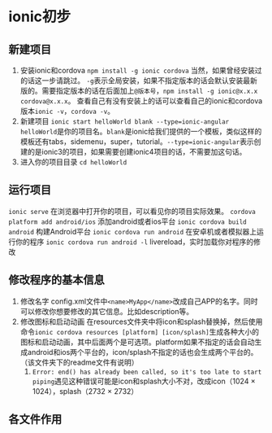 # ionic初步
## 新建项目
1. 安装ionic和cordova `npm install -g ionic cordova`
当然，如果曾经安装过的话这一步请跳过。
`-g`表示全局安装，如果不指定版本的话会默认安装最新版的。需要指定版本的话在后面加上`@版本号`，`npm install -g ionic@x.x.x cordova@x.x.x`。
查看自己有没有安装上的话可以查看自己的ionic和cordova版本`ionic -v`，`cordova -v`。
2. 新建项目 `ionic start helloWorld blank --type=ionic-angular`
`helloWorld`是你的项目名。`blank`是ionic给我们提供的一个模板，类似这样的模板还有tabs，sidemenu，super，tutorial。`--type=ionic-angular`表示创建的是ionic3的项目，如果需要创建ionic4项目的话，不需要加这句话。
3. 进入你的项目目录 `cd helloWorld`
## 运行项目
`ionic serve` 在浏览器中打开你的项目，可以看见你的项目实际效果。
`cordova platform add android/ios` 添加android或者ios平台
`ionic cordova build android` 构建Android平台
`ionic cordova run android` 在安卓机或者模拟器上运行你的程序
`ionic cordova run android -l` livereload，实时加载你对程序的修改
## 修改程序的基本信息
1. 修改名字
config.xml文件中`<name>MyApp</name>`改成自己APP的名字。同时可以修改你想要修改的其它信息。比如description等。
2. 修改图标和启动动画
在resources文件夹中将icon和splash替换掉，然后使用命令`ionic cordova resources [platform] [icon/splash]`生成各种大小的图标和启动动画，其中后面两个是可选项。platform如果不指定的话会自动生成android和ios两个平台的，icon/splash不指定的话也会生成两个平台的。（该文件夹下的readme文件有说明）
    1. `Error: end() has already been called, so it's too late to start piping`遇见这种错误可能是icon和splash大小不对，改成icon（1024 × 1024），splash（2732 × 2732）
## 各文件作用

